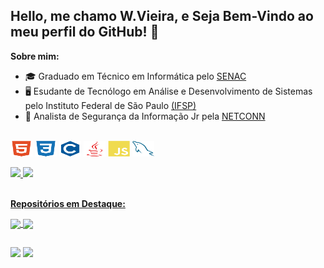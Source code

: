 ## Hello, me chamo W.Vieira, e Seja Bem-Vindo ao meu perfil do GitHub! 💙

**Sobre mim:**

- 🎓 Graduado em Técnico em Informática pelo [SENAC](https://www.sp.senac.br/)
- 🖥 Esudante de Tecnólogo em Análise e Desenvolvimento de Sistemas pelo Instituto Federal de São Paulo [(IFSP)](https://spo.ifsp.edu.br/)
- 💼 Analista de Segurança da Informação Jr pela [NETCONN](https://netconn.com.br/)


<div style="display: inline_block"><br>
  <img align="center" alt="Html" height="25" width="35" src="https://raw.githubusercontent.com/devicons/devicon/master/icons/html5/html5-plain.svg">
  <img align="center" alt="Css" height="25" width="35" src="https://raw.githubusercontent.com/devicons/devicon/master/icons/css3/css3-plain.svg">
  <img align="center" alt="Css" height="25" width="35" src="https://raw.githubusercontent.com/devicons/devicon/master/icons/c/c-plain.svg">
  <img align="center" alt="Java" height="25" width="35" src="https://raw.githubusercontent.com/devicons/devicon/master/icons/java/java-plain.svg">
  <img align="center" alt="JavaScript" height="25" width="35" src="https://raw.githubusercontent.com/devicons/devicon/master/icons/javascript/javascript-plain.svg">
  <img align="center" alt="Sql" height="25" width="35" src="https://raw.githubusercontent.com/devicons/devicon/master/icons/mysql/mysql-plain.svg">  
</div>

<br>

<div>
  <a href="https://github.com/VieiraSantosz">
  <img height="180em" src="https://github-readme-stats.vercel.app/api?username=VieiraSantosz&show_icons=true&theme=algolia&include_all_commits=true&hide_border=true"/>
  <img height="180em" src="https://github-readme-stats.vercel.app/api/top-langs/?username=VieiraSantosz&layout=compact&langs_count=7&theme=algolia&hide_border=true"/>
</div>
  
  <br/>
  

**Repositórios em Destaque:**

<a href="https://github.com/VieiraSantosz/ProjetoAPI">
  <img align="center" src="https://github-readme-stats.vercel.app/api/pin/?username=VieiraSantosz&repo=ProjetoAPI&theme=algolia&hide_border=true" />
</a>

<a href="https://github.com/VieiraSantosz/BeyondTrust-PasswordSafe">
  <img align="center" src="https://github-readme-stats.vercel.app/api/pin/?username=VieiraSantosz&repo=BeyondTrust-PasswordSafe&theme=algolia&hide_border=true" />
</a>

##
  
<div>
  <a href="https://www.linkedin.com/in/wesley-vieira-014681205/" target="_blank"><img src="https://img.shields.io/badge/-LinkedIn-%230077B5?style=for-the-badge&logo=linkedin&logoColor=white" target="_blank"></a> 
  <a href = "mailto:wesleyv760@gmail.com"> <img src="https://img.shields.io/badge/Gmail-D14836?style=for-the-badge&logo=gmail&logoColor=white"></a>
</div>  

